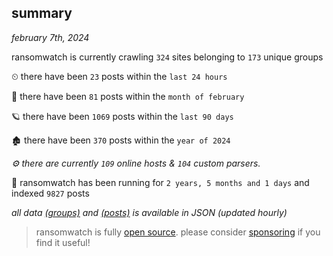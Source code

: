 
## summary
_february 7th, 2024_

ransomwatch is currently crawling `324` sites belonging to `173` unique groups

⏲ there have been `23` posts within the `last 24 hours`

🦈 there have been `81` posts within the `month of february`

🪐 there have been `1069` posts within the `last 90 days`

🏚 there have been `370` posts within the `year of 2024`

_⚙️ there are currently `109` online hosts & `104` custom parsers._

🦕 ransomwatch has been running for `2 years, 5 months and 1 days` and indexed `9827` posts

_all data  [(groups)](http://ransomwhat.telemetry.ltd/groups) and [(posts)](http://ransomwhat.telemetry.ltd/posts) is available in JSON (updated hourly)_

> ransomwatch is fully [open source](https://github.com/joshhighet/ransomwatch#ransomwatch--). please consider [sponsoring](https://github.com/sponsors/joshhighet) if you find it useful!
